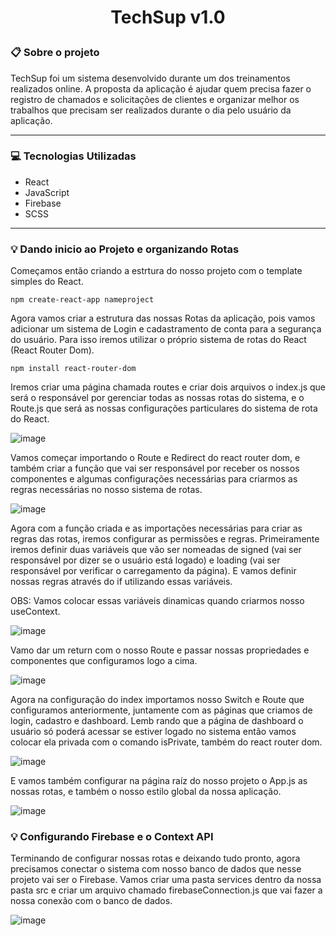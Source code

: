 # <p align="center">TechSup v1.0</p>


### 📋 Sobre o projeto

TechSup foi um sistema desenvolvido durante um dos treinamentos realizados online. A proposta da aplicação é ajudar quem precisa fazer o registro de chamados e solicitações de clientes e organizar melhor os trabalhos que precisam ser realizados durante o dia pelo usuário da aplicação.

***

### 💻 Tecnologias Utilizadas

* React
* JavaScript
* Firebase
* SCSS

***

### 💡 Dando inicio ao Projeto e organizando Rotas

Começamos então criando a estrtura do nosso projeto com o template simples do React.

    npm create-react-app nameproject
    
Agora vamos criar a estrutura das nossas Rotas da aplicação, pois vamos adicionar um sistema de Login e cadastramento de conta para a segurança do usuário. Para isso iremos utilizar o próprio sistema de rotas do React (React Router Dom).

    npm install react-router-dom
    
Iremos criar uma página chamada routes e criar dois arquivos o index.js que será o responsável por gerenciar todas as nossas rotas do sistema, e o Route.js que será as nossas configurações particulares do sistema de rota do React.

![image](https://user-images.githubusercontent.com/67201210/126382796-554155f6-172e-4938-9922-7ff632e3f7fe.png)

Vamos começar importando o Route e Redirect do react router dom, e também criar a função que vai ser responsável por receber os nossos componentes e algumas configurações necessárias para criarmos as regras necessárias no nosso sistema de rotas.

![image](https://user-images.githubusercontent.com/67201210/126386940-8698b184-4feb-460d-9e47-92617444d598.png)

Agora com a função criada e as importações necessárias para criar as regras das rotas, iremos configurar as permissões e regras. Primeiramente iremos definir duas variáveis que vão ser nomeadas de signed (vai ser responsável por dizer se o usuário está logado) e loading (vai ser responsável por verificar o carregamento da página).
E vamos definir nossas regras através do if utilizando essas variáveis.

OBS: Vamos colocar essas variáveis dinamicas quando criarmos nosso useContext.

![image](https://user-images.githubusercontent.com/67201210/126395413-1a0e9c87-804d-448a-a307-0e6bee6c98f6.png)

Vamo dar um return com o nosso Route e passar nossas propriedades e componentes que configuramos logo a cima.

![image](https://user-images.githubusercontent.com/67201210/126395981-11270937-0465-459f-8c21-004fd94adade.png)

Agora na configuração do index importamos nosso Switch e Route que configuramos anteriormente, juntamente com as páginas que criamos de login, cadastro e dashboard. Lemb rando que a página de dashboard o usuário só poderá acessar se estiver logado no sistema então vamos colocar ela privada com o comando isPrivate, também do react router dom.

![image](https://user-images.githubusercontent.com/67201210/126396432-1eff1000-7e1b-4ffd-94fb-181518da197e.png)

E vamos também configurar na página raíz do nosso projeto o App.js as nossas rotas, e também o nosso estilo global da nossa aplicação.

![image](https://user-images.githubusercontent.com/67201210/126398193-0dbbb8c2-c6a0-4ea5-9246-949f943f7a7b.png)


### 💡 Configurando Firebase e o Context API

Terminando de configurar nossas rotas e deixando tudo pronto, agora precisamos conectar o sistema com nosso banco de dados que nesse projeto vai ser o Firebase.
Vamos criar uma pasta services dentro da nossa pasta src e criar um arquivo chamado firebaseConnection.js que vai fazer a nossa conexão com o banco de dados.

![image](https://user-images.githubusercontent.com/67201210/126400473-dbd0ed8f-3337-49a4-9255-010e39f67298.png)





